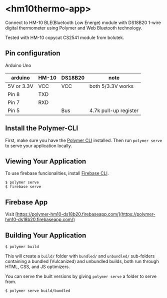 # \<hm10thermo-app\>

Connect to HM-10 BLE(Bluetooth Low Energe) module with DS18B20 1-wire digital thermometer using Polymer and Web Bluetooth technology.

Tested with HM-10 copycat CS2541 module from bolutek.

## Pin configuration

Arduino Uno

|arduino|HM-10|DS18B20|note|
|--|--|--|--|
|5V or 3.3V|VCC|VCC|both 5/3.3V works|
|Pin 8|TXD|||
|Pin 7|RXD|||
|Pin 5||Bus|4.7k pull-up register|


## Install the Polymer-CLI

First, make sure you have the [Polymer CLI](https://www.npmjs.com/package/polymer-cli) installed. Then run `polymer serve` to serve your application locally.

## Viewing Your Application

To use firebase funcionalities, install [Firebase CLI](https://github.com/firebase/firebase-tools). 

```
$ polymer serve
$ firebase serve
```

## Firebase App

Visit [https://polymer-hm10-ds18b20.firebaseapp.com/](https://polymer-hm10-ds18b20.firebaseapp.com/)

## Building Your Application

```
$ polymer build
```

This will create a `build/` folder with `bundled/` and `unbundled/` sub-folders
containing a bundled (Vulcanized) and unbundled builds, both run through HTML,
CSS, and JS optimizers.

You can serve the built versions by giving `polymer serve` a folder to serve
from.

```
$ polymer serve build/bundled
```